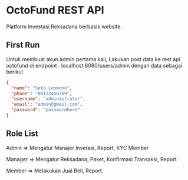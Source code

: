 # OctoFund REST API

Platform Investasi Reksadana berbasis website.

## First Run

Untuk membuat akun admin pertama kali,
Lakukan post data ke rest api octofund di endpoint : localhost:8080/users/admin
dengan data sebagai berikut

```json
{
  "name": "Seto Lesmono",
  "phone": "08123456789",
  "username": "administrator",
  "email": "admin@gmail.com",
  "password": "passwordhere"
}
```

## Role List

Admin => Mengatur Manajer Invetasi, Report, KYC Member

Manager => Mengatur Reksadana, Paket, Konfirmasi Transaksi, Report

Member => Melakukan Jual Beli, Report.
